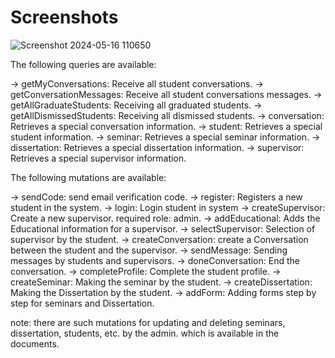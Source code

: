 # Screenshots
![Screenshot 2024-05-16 110650](https://github.com/GisoreB/school-management-graphql/assets/144854877/e95778b3-5430-4d62-8bd8-130fb9f5c5b9)

The following queries are available:

-> getMyConversations: Receive all student conversations.
-> getConversationMessages: Receive all student conversations messages.
-> getAllGraduateStudents: Receiving all graduated students.
-> getAllDismissedStudents: Receiving all dismissed students.
-> conversation: Retrieves a special conversation information.
-> student: Retrieves a special student information.
-> seminar: Retrieves a special seminar information.
-> dissertation: Retrieves a special dissertation information.
-> supervisor: Retrieves a special supervisor information.

The following mutations are available:

-> sendCode: send email verification code.
-> register: Registers a new student in the system.
-> login: Login student in system
-> createSupervisor: Create a new supervisor. required role: admin.
-> addEducational: Adds the Educational information for a supervisor.
-> selectSupervisor: Selection of supervisor by the student.
-> createConversation: create a Conversation between the student and the supervisor.
-> sendMessage: Sending messages by students and supervisors.
-> doneConversation: End the conversation.
-> completeProfile: Complete the student profile.
-> createSeminar: Making the seminar by the student.
-> createDissertation: Making the Dissertation by the student.
-> addForm: Adding forms step by step for seminars and Dissertation.

note: there are such mutations for updating and deleting seminars, dissertation, students, etc. by the admin. which is available in the documents.
